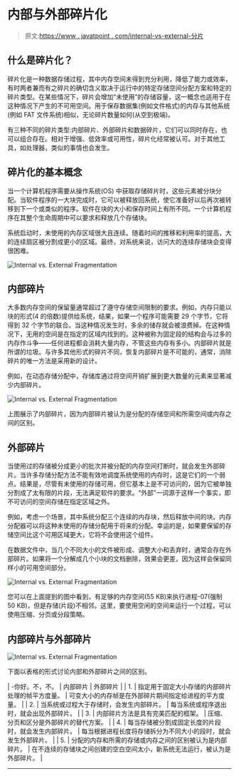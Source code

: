 # 内部与外部碎片化

> 原文:[https://www . javatpoint . com/internal-vs-external-分片](https://www.javatpoint.com/internal-vs-external-fragmentation)

## 什么是碎片化？

碎片化是一种数据存储过程，其中内存空间未得到充分利用，降低了能力或效率，有时两者兼而有之碎片的确切含义取决于运行中的特定存储空间分配方案和特定的碎片类型。在某些情况下，碎片会增加“未使用”的存储容量，这一概念也适用于在这种情况下产生的不可用空间。用于保存数据集(例如文件格式)的内存与其他系统(例如 FAT 文件系统)相似，无论碎片数量如何(从空到极端)。

有三种不同的碎片类型:内部碎片、外部碎片和数据碎片，它们可以同时存在，也可以组合存在。相对于增强、低效率或可用性，碎片化经常被认可。对于其他工具，如处理器，类似的事情也会发生。

## 碎片化的基本概念

当一个计算机程序需要从操作系统(OS) 中获取存储碎片时，这些元素被分块分配。当软件程序的一大块完成时，它可以被释放回系统，使它准备好以后再次被转移到下一个或类似的程序。软件在块的大小和保存时间上有所不同。一个计算机程序在其整个生命周期中可以要求和释放几个存储块。

系统启动时，未使用的内存区域很大且连续。随着时间的推移和利用率的提高，大的连续扇区被分割成更小的区域。最终，对系统来说，访问大的连续存储块会变得很困难。

![Internal vs. External Fragmentation](../Images/594b5c3d98780e2e63f0038f64f20dcf.png)

## 内部碎片

大多数内存空间的保留量通常超过了遵守存储空间限制的要求。例如，内存只能以块的形式(4 的倍数)提供给系统，结果，如果一个程序可能需要 29 个字节，它将得到 32 个字节的联合。当这种情况发生时，多余的储存就会被浪费掉。在这种情况下，无用的空间是在指定的区域内找到的。这种被称为固定段的结构会与过多的内存作斗争——任何进程都会消耗大量内存，不管这些内存有多小。内部碎片就是所谓的垃圾。与许多其他形式的碎片不同，恢复内部碎片是不可能的，通常，消除碎片的唯一方法是采用新的设计。

例如，在动态存储分配中，存储库通过将空间开销扩展到更大数量的元素来显著减少内部碎片。

![Internal vs. External Fragmentation](../Images/3786fcaf54ceb9b131551f5c684b7078.png)

上图展示了内部碎片，因为内部碎片被认为是分配的存储空间和所需空间或内存之间的区别。

## 外部碎片

当使用过的存储被分成更小的批次并被分配的内存空间打断时，就会发生外部碎片。当许多存储分配方法不能有效地调度系统使用的内存时，这是它们的一个弱点。结果是，尽管有未使用的存储可用，但它基本上是不可访问的，因为它被单独分割成了太有限的片段，无法满足软件的要求。“外部”一词源于这样一个事实，即不可访问的空间存储在指定区域之外。

例如，考虑一个场景，其中系统分配三个连续的内存块，然后释放中间的块。内存分配器可以将这种未使用的存储分配用于将来的分配。幸运的是，如果要保留的存储空间比这个可用区域更大，它将不会使用这个组件。

在数据文件中，当几个不同大小的文件被形成、调整大小和丢弃时，通常会存在外部碎片。如果将一个分解成几个小块的文档删除，效果会更差，因为这样会保留同样小的可用空间部分。

![Internal vs. External Fragmentation](../Images/988a72f6ea757fe367f708b9195b2cfd.png)

您可以在上面提到的图中看到，有足够的内存空间(55 KB)来执行进程-07(强制 50 KB)，但是存储(片段)不相邻。这里，要使用空闲的空间来运行一个过程，可以使用压缩、分页或分段策略。

## 内部碎片与外部碎片

![Internal vs. External Fragmentation](../Images/ff33f6a30d712ad638a62894bdadd1b4.png)

下面以表格的形式讨论内部和外部碎片之间的区别。

| -你好。不，不。 | 内部碎片 | 外部碎片 |
| 1. | 指定用于固定大小存储的内部碎片处理的帧平方度量。 | 可变大小的内存帧是在外部碎片期间指定给进程的平方度量。 |
| 2. | 当系统或过程大于存储时，会发生内部碎片。 | 每当系统或程序退出时，就会出现外部碎片。 |
| 3. | 内部碎片方法是具有完美匹配的框架。 | 压缩、分页和区分是外部碎片的替代方案。 |
| 4. | 每当存储被分割成固定长度的片段时，就会发生内部碎片。 | 每当根据进程长度将存储拆分为不同大小的段时，就会发生外部碎片。 |
| 5. | 分配的内存和所需的存储或内存之间的区别被认为是内部碎片。 | 在不连续的存储块之间创建的空白空间太小，新系统无法运行，被认为是外部碎片。 |

* * *